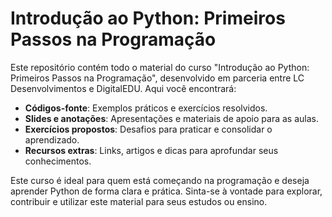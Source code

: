 # Introdução ao Python: Primeiros Passos na Programação

Este repositório contém todo o material do curso "Introdução ao Python: Primeiros Passos na Programação", desenvolvido em parceria entre LC Desenvolvimentos e DigitalEDU. Aqui você encontrará:

- **Códigos-fonte**: Exemplos práticos e exercícios resolvidos.
- **Slides e anotações**: Apresentações e materiais de apoio para as aulas.
- **Exercícios propostos**: Desafios para praticar e consolidar o aprendizado.
- **Recursos extras**: Links, artigos e dicas para aprofundar seus conhecimentos.

Este curso é ideal para quem está começando na programação e deseja aprender Python de forma clara e prática. Sinta-se à vontade para explorar, contribuir e utilizar este material para seus estudos ou ensino.

